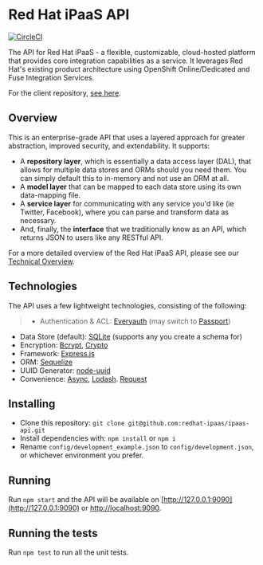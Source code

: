 # Red Hat iPaaS API

[![CircleCI](https://circleci.com/gh/redhat-ipaas/ipaas-api.svg?style=svg)](https://circleci.com/gh/redhat-ipaas/ipaas-api)

The API for Red Hat iPaaS - a flexible, customizable, cloud-hosted platform that provides core integration capabilities as a service. It leverages Red Hat's existing product architecture using OpenShift Online/Dedicated and Fuse Integration Services.

For the client repository, [see here](https://github.com/redhat-ipaas/ipaas-client).

## Overview
This is an enterprise-grade API that uses a layered approach for greater abstraction, improved security, and extendability. It supports:

- A **repository layer**, which is essentially a data access layer (DAL), that allows for multiple data stores and ORMs should you need them. You can simply default this to in-memory and not use an ORM at all.
- A **model layer** that can be mapped to each data store using its own data-mapping file.
- A **service layer** for communicating with any service you'd like (ie Twitter, Facebook), where you can parse and transform data as necessary.
- And, finally, the **interface** that we traditionally know as an API, which returns JSON to users like any RESTful API.

For a more detailed overview of the Red Hat iPaaS API, please see our [Technical Overview](docs/overview.md).

## Technologies
The API uses a few lightweight technologies, consisting of the following:

>- Authentication & ACL: [Everyauth](https://github.com/bnoguchi/everyauth) (may switch to [Passport](http://passportjs.org/))
- Data Store (default): [SQLite](https://www.npmjs.com/package/sqlite3) (supports any you create a schema for)
- Encryption: [Bcrypt](https://www.npmjs.com/package/bcrypt), [Crypto](https://www.npmjs.com/package/crypto)
- Framework: [Express.js](http://expressjs.com/)
- ORM: [Sequelize](http://docs.sequelizejs.com/en/v3/)
- UUID Generator: [node-uuid](https://www.npmjs.com/package/node-uuid)
- Convenience: [Async](https://github.com/caolan/async), [Lodash](https://npmjs.org/package/lodash). [Request](https://www.npmjs.com/package/request)


## Installing
- Clone this repository: `git clone git@github.com:redhat-ipaas/ipaas-api.git`
- Install dependencies with: `npm install` or `npm i`
- Rename `config/development_example.json` to `config/development.json`, or whichever environment you prefer.

## Running
Run `npm start` and the API will be available on [http://127.0.0.1:9090](http://127.0.0.1:9090) or [http://localhost:9090](http://localhost:9090).

## Running the tests
Run `npm test` to run all the unit tests.
